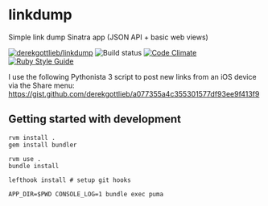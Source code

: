 # linkdump
Simple link dump Sinatra app (JSON API + basic web views)

[![derekgottlieb/linkdump](https://github.com/derekgottlieb/linkdump/actions/workflows/linkdump.yml/badge.svg)](https://github.com/derekgottlieb/linkdump/actions/workflows/linkdump.yml)
![Build status](https://github.com/derekgottlieb/linkdump/actions/workflows/linkdump.yml/badge.svg)
[![Code Climate](https://codeclimate.com/github/derekgottlieb/linkdump/badges/gpa.svg)](https://codeclimate.com/github/derekgottlieb/linkdump)
[![Ruby Style Guide](https://img.shields.io/badge/code_style-standard-brightgreen.svg)](https://github.com/testdouble/standard)

I use the following Pythonista 3 script to post new links from an iOS device via the Share menu:
https://gist.github.com/derekgottlieb/a077355a4c355301577df93ee9f413f9

## Getting started with development

```
rvm install .
gem install bundler

rvm use .
bundle install

lefthook install # setup git hooks

APP_DIR=$PWD CONSOLE_LOG=1 bundle exec puma
```
